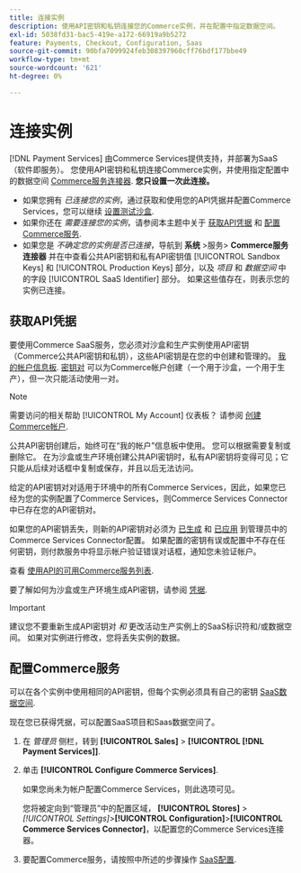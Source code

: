 ```yaml
---
title: 连接实例
description: 使用API密钥和私钥连接您的Commerce实例，并在配置中指定数据空间。
exl-id: 5038fd31-bac5-419e-a172-66919a9b5272
feature: Payments, Checkout, Configuration, Saas
source-git-commit: 90bfa7099924feb308397960cff76bdf177bbe49
workflow-type: tm+mt
source-wordcount: '621'
ht-degree: 0%

---
```


# 连接实例

[!DNL Payment Services] 由Commerce Services提供支持，并部署为SaaS（软件即服务）。 您使用API密钥和私钥连接Commerce实例，并使用指定配置中的数据空间 [Commerce服务连接器](https://experienceleague.adobe.com/docs/commerce-merchant-services/user-guides/saas.html). **您只设置一次此连接。**

* 如果您拥有 *已连接您的实例*，通过获取和使用您的API凭据并配置Commerce Services，您可以继续 [设置测试沙盒](https://experienceleague.adobe.com/docs/commerce-merchant-services/payment-services/get-started/sandbox.html).
* 如果你还在 *需要连接您的实例*，请参阅本主题中关于 [获取API凭据](#obtain-api-credentials) 和 [配置Commerce服务](#configure-commerce-services).
* 如果您是 *不确定您的实例是否已连接*，导航到 **系统** >服务> **Commerce服务连接器** 并在中查看公共API密钥和私有API密钥值 [!UICONTROL Sandbox Keys] 和 [!UICONTROL Production Keys] 部分，以及 *项目* 和 *数据空间* 中的字段 [!UICONTROL SaaS Identifier] 部分。 如果这些值存在，则表示您的实例已连接。

## 获取API凭据

要使用Commerce SaaS服务，您必须对沙盒和生产实例使用API密钥（Commerce公共API密钥和私钥），这些API密钥是在您的中创建和管理的。 [我的帐户信息板](https://account.magento.com/customer/account/login). [密钥对](https://docs.magento.com/user-guide/configuration/services/saas.html) 可以为Commerce帐户创建（一个用于沙盒，一个用于生产），但一次只能活动使用一对。

>[!NOTE]
>
>需要访问的相关帮助 [!UICONTROL My Account] 仪表板？ 请参阅 [创建Commerce帐户](https://docs.magento.com/user-guide/magento/magento-account-create.html).

公共API密钥创建后，始终可在“我的帐户”信息板中使用。 您可以根据需要复制或删除它。 在为沙盒或生产环境创建公共API密钥时，私有API密钥将变得可见；它只能从后续对话框中复制或保存，并且以后无法访问。

给定的API密钥对对适用于环境中的所有Commerce Services，因此，如果您已经为您的实例配置了Commerce Services，则Commerce Services Connector中已存在您的API密钥对。

如果您的API密钥丢失，则新的API密钥对必须为 [已生成](https://experienceleague.adobe.com/docs/commerce-merchant-services/payment-services/get-started/connect.html#generate-an-api-key-and-private-key) 和 [已应用](https://experienceleague.adobe.com/docs/commerce-merchant-services/payment-services/get-started/connect.html#configure-saas-project) 到管理员中的Commerce Services Connector配置。 如果配置的密钥有误或配置中不存在任何密钥，则付款服务中将显示帐户验证错误对话框，通知您未验证帐户。

查看 [使用API的可用Commerce服务列表](https://docs.magento.com/user-guide/system/saas.html#available-services).

要了解如何为沙盒或生产环境生成API密钥，请参阅 [凭据](https://experienceleague.adobe.com/docs/commerce-merchant-services/user-guides/saas.html#apikey).

>[!IMPORTANT]
>建议您不要重新生成API密钥对 *和* 更改活动生产实例上的SaaS标识符和/或数据空间。 如果对实例进行修改，您将丢失实例的数据。

## 配置Commerce服务

可以在各个实例中使用相同的API密钥，但每个实例必须具有自己的密钥 [SaaS数据空间](https://experienceleague.adobe.com/docs/commerce-merchant-services/user-guides/saas.html#saasenv).

现在您已获得凭据，可以配置SaaS项目和Saas数据空间了。

1. 在 _管理员_ 侧栏，转到 **[!UICONTROL Sales]** > **[!UICONTROL [!DNL Payment Services]]**.
1. 单击 **[!UICONTROL Configure Commerce Services]**.

   如果您尚未为帐户配置Commerce Services，则此选项可见。

   您将被定向到“管理员”中的配置区域， **[!UICONTROL Stores]** > _[!UICONTROL Settings]_>**[!UICONTROL Configuration]**>**[!UICONTROL Commerce Services Connector]**，以配置您的Commerce Services连接器。

1. 要配置Commerce服务，请按照中所述的步骤操作 [SaaS配置](https://experienceleague.adobe.com/docs/commerce-merchant-services/user-guides/integration-services/saas.html#saasenv).
